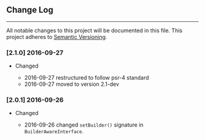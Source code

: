 ## Change Log
---
All notable changes to this project will be documented in this file. This
project adheres to [Semantic Versioning](http://semver.org/).

### [2.1.0] 2016-09-27

- Changed

  - 2016-09-27 restructured to follow psr-4 standard
  - 2016-09-27 moved to version 2.1-dev

### [2.0.1] 2016-09-26

- Changed

  - 2016-09-26 changed `setBuilder()` signature in `BuilderAwareInterface`.
